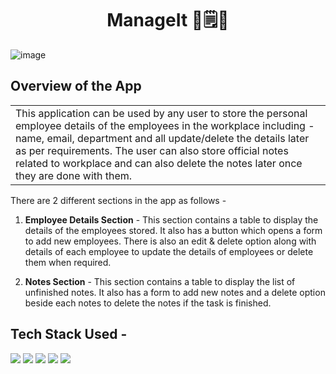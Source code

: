 <h1 align="center">
             ManageIt 👩🗒️👨
</h1>

![image](https://user-images.githubusercontent.com/78029145/179185741-5f1030a2-7667-4f5e-b70a-1064bd0a290d.png)

## Overview of the App

<table>
<tr>
<td>
This application can be used by any user to store the personal employee details of the employees in the workplace including - name, email, department and all update/delete the details later as per requirements. The user can also store official notes related to workplace and can also delete the notes later once they are done with them. 
</td>
</tr>
</table>

There are 2 different sections in the app as follows -

1. <b>Employee Details Section</b> - This section contains a table to display the details of the employees stored. It also has a button which opens a form to add new employees. There is also an edit & delete option along with details of each employee to update the details of employees or delete them when required.

2. <b>Notes Section</b> - This section contains a table to display the list of unfinished notes. It also has a form to add new notes and a delete option beside each notes to delete the notes if the task is finished.

## Tech Stack Used -

<img src="https://img.shields.io/badge/python%20-%2314354C.svg?&style=for-the-badge&logo=python&logoColor=white"/> <img src="https://img.shields.io/badge/html5%20-%2314354C.svg?&style=for-the-badge&logo=html5&logoColor=white"/> <img src="https://img.shields.io/badge/css3%20-%2314354C.svg?&style=for-the-badge&logo=css3&logoColor=white"/> <img src="https://img.shields.io/badge/bootstrap%20-%2314354C.svg?&style=for-the-badge&logo=bootstrap&logoColor=white"/> <img src="https://img.shields.io/badge/mysql%20-%2314354C.svg?&style=for-the-badge&logo=mysql&logoColor=white"/> 

